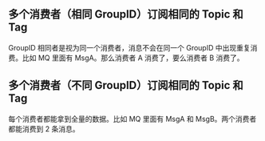 ## 多个消费者（相同 GroupID）订阅相同的 Topic 和 Tag

GroupID 相同者是视为同一个消费者，消息不会在同一个 GroupID 中出现重复消费。比如 MQ 里面有 MsgA。那么消费者 A 消费了，要么消费者 B 消费了。

## 多个消费者（不同 GroupID）订阅相同的 Topic 和 Tag

每个消费者都能拿到全量的数据。比如 MQ 里面有 MsgA 和 MsgB。两个消费者都能消费到 2 条消息。